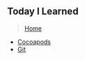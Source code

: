 ## Today I Learned

> [Home](https://github.com/jjmean2/til)

- [Cocoapods](https://github.com/jjmean2/til/tree/master/cocoapods)
- [Git](https://github.com/jjmean2/til/tree/master/git)


